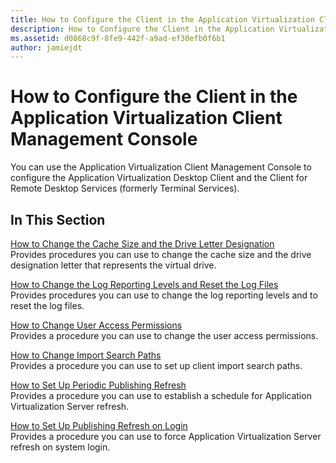 ```yaml
---
title: How to Configure the Client in the Application Virtualization Client Management Console
description: How to Configure the Client in the Application Virtualization Client Management Console
ms.assetid: d0868c9f-8fe9-442f-a9ad-ef30efb0f6b1
author: jamiejdt
---
```


# How to Configure the Client in the Application Virtualization Client Management Console


You can use the Application Virtualization Client Management Console to configure the Application Virtualization Desktop Client and the Client for Remote Desktop Services (formerly Terminal Services).

## In This Section


<a href="" id="how-to-change-the-cache-size-and-the-drive-letter-designation"></a>[How to Change the Cache Size and the Drive Letter Designation](how-to-change-the-cache-size-and-the-drive-letter-designation.md)  
Provides procedures you can use to change the cache size and the drive designation letter that represents the virtual drive.

<a href="" id="how-to-change-the-log-reporting-levels-and-reset-the-log-files"></a>[How to Change the Log Reporting Levels and Reset the Log Files](how-to-change-the-log-reporting-levels-and-reset-the-log-files.md)  
Provides procedures you can use to change the log reporting levels and to reset the log files.

<a href="" id="how-to-change-user-access-permissions"></a>[How to Change User Access Permissions](how-to-change-user-access-permissions.md)  
Provides a procedure you can use to change the user access permissions.

<a href="" id="how-to-change-import-search-paths"></a>[How to Change Import Search Paths](how-to-change-import-search-paths.md)  
Provides a procedure you can use to set up client import search paths.

<a href="" id="how-to-set-up-periodic-publishing-refresh"></a>[How to Set Up Periodic Publishing Refresh](how-to-set-up-periodic-publishing-refresh.md)  
Provides a procedure you can use to establish a schedule for Application Virtualization Server refresh.

<a href="" id="how-to-set-up-publishing-refresh-on-login"></a>[How to Set Up Publishing Refresh on Login](how-to-set-up-publishing-refresh-on-login.md)  
Provides a procedure you can use to force Application Virtualization Server refresh on system login.

 

 





